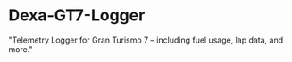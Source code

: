 # Dexa-GT7-Logger
"Telemetry Logger for Gran Turismo 7 – including fuel usage, lap data, and more."
